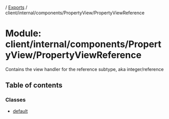 [](../README.md) / [Exports](../modules.md) / client/internal/components/PropertyView/PropertyViewReference

# Module: client/internal/components/PropertyView/PropertyViewReference

Contains the view handler for the reference
subtype, aka integer/reference

## Table of contents

### Classes

- [default](../classes/client_internal_components_propertyview_propertyviewreference.default.md)
